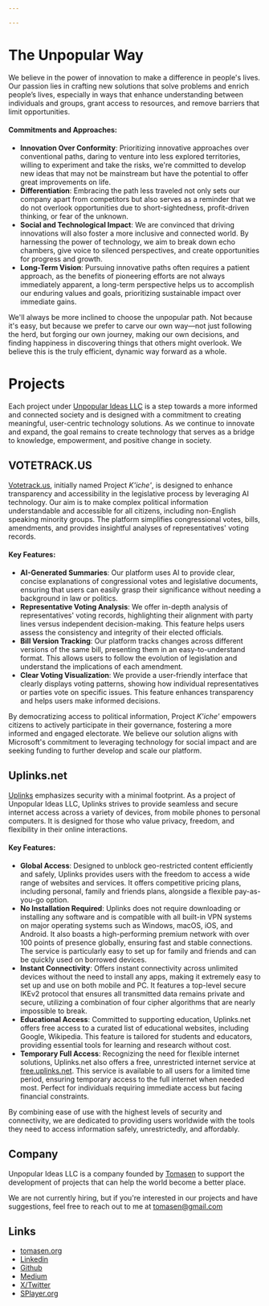 ```yaml
---

---
```


# The Unpopular Way

We believe in the power of innovation to make a difference in people's lives. Our passion lies in crafting new solutions that solve problems and enrich people’s lives, especially in ways that enhance understanding between individuals and groups, grant access to resources, and remove barriers that limit opportunities.

#### Commitments and Approaches:

- **Innovation Over Conformity**: Prioritizing innovative approaches over conventional paths, daring to venture into less explored territories, willing to experiment and take the risks, we're committed to develop new ideas that may not be mainstream but have the potential to offer great improvements on life.
- **Differentiation**: Embracing the path less traveled not only sets our company apart from competitors but also serves as a reminder that we do not overlook opportunities due to short-sightedness, profit-driven thinking, or fear of the unknown.
- **Social and Technological Impact**: We are convinced that driving innovations will also foster a more inclusive and connected world. By harnessing the power of technology, we aim to break down echo chambers, give voice to silenced perspectives, and create opportunities for progress and growth.
- **Long-Term Vision**: Pursuing innovative paths often requires a patient approach, as the benefits of pioneering efforts are not always immediately apparent, a long-term perspective helps us to accomplish our enduring values and goals, prioritizing sustainable impact over immediate gains.

We'll always be more inclined to choose the unpopular path. Not because it's easy, but because we prefer to carve our own way—not just following the herd, but forging our own journey, making our own decisions, and finding happiness in discovering things that others might overlook. We believe this is the truly efficient, dynamic way forward as a whole.

# Projects

Each project under [Unpopular Ideas LLC](https://upop.io) is a step towards a more informed and connected society and is designed with a commitment to creating meaningful, user-centric technology solutions. As we continue to innovate and expand, the goal remains to create technology that serves as a bridge to knowledge, empowerment, and positive change in society.

## VOTETRACK.US
 
[Votetrack.us](https://votetrack.us), initially named Project *K'iche'*, is designed to enhance transparency and accessibility in the legislative process by leveraging AI technology. Our aim is to make complex political information understandable and accessible for all citizens, including non-English speaking minority groups. The platform simplifies congressional votes, bills, amendments, and provides insightful analyses of representatives' voting records.

#### Key Features:

- **AI-Generated Summaries**: Our platform uses AI to provide clear, concise explanations of congressional votes and legislative documents, ensuring that users can easily grasp their significance without needing a background in law or politics.
- **Representative Voting Analysis**: We offer in-depth analysis of representatives' voting records, highlighting their alignment with party lines versus independent decision-making. This feature helps users assess the consistency and integrity of their elected officials.
- **Bill Version Tracking**: Our platform tracks changes across different versions of the same bill, presenting them in an easy-to-understand format. This allows users to follow the evolution of legislation and understand the implications of each amendment.
- **Clear Voting Visualization**: We provide a user-friendly interface that clearly displays voting patterns, showing how individual representatives or parties vote on specific issues. This feature enhances transparency and helps users make informed decisions.

By democratizing access to political information, Project *K'iche'* empowers citizens to actively participate in their governance, fostering a more informed and engaged electorate. We believe our solution aligns with Microsoft's commitment to leveraging technology for social impact and are seeking funding to further develop and scale our platform.

## Uplinks.net

[Uplinks](https://uplinks.net) emphasizes security with a minimal footprint. As a project of Unpopular Ideas LLC, Uplinks strives to provide seamless and secure internet access across a variety of devices, from mobile phones to personal computers. It is designed for those who value privacy, freedom, and flexibility in their online interactions.

#### Key Features:

- **Global Access**: Designed to unblock geo-restricted content efficiently and safely, Uplinks provides users with the freedom to access a wide range of websites and services. It offers competitive pricing plans, including personal, family and friends plans, alongside a flexible pay-as-you-go option.
- **No Installation Required**: Uplinks does not require downloading or installing any software and is compatible with all built-in VPN systems on major operating systems such as Windows, macOS, iOS, and Android. It also boasts a high-performing premium network with over 100 points of presence globally, ensuring fast and stable connections. The service is particularly easy to set up for family and friends and can be quickly used on borrowed devices.
- **Instant Connectivity**: Offers instant connectivity across unlimited devices without the need to install any apps, making it extremely easy to set up and use on both mobile and PC. It features a top-level secure IKEv2 protocol that ensures all transmitted data remains private and secure, utilizing a combination of four cipher algorithms that are nearly impossible to break.
- **Educational Access**: Committed to supporting education, Uplinks.net offers free access to a curated list of educational websites, including Google, Wikipedia. This feature is tailored for students and educators, providing essential tools for learning and research without cost.
- **Temporary Full Access**: Recognizing the need for flexible internet solutions, Uplinks.net also offers a free, unrestricted internet service at [free.uplinks.net](https://free.uplinks.net). This service is available to all users for a limited time period, ensuring temporary access to the full internet when needed most. Perfect for individuals requiring immediate access but facing financial constraints.

By combining ease of use with the highest levels of security and connectivity, we are dedicated to providing users worldwide with the tools they need to access information safely, unrestrictedly, and affordably.

## Company

Unpopular Ideas LLC is a company founded by [Tomasen](https://github.com/tomasen) to support the development of projects that can help the world become a better place.

We are not currently hiring, but if you're interested in our projects and have suggestions, feel free to reach out to me at tomasen@gmail.com

## Links

- [tomasen.org](https://tomasen.org)
- [Linkedin](https://www.linkedin.com/in/tomasen1/)
- [Github](https://github.com/tomasen)
- [Medium](https://story.tomasen.org)
- [X/Twitter](https://twitter.com/TOMAS3N)
- [SPlayer.org](https://splayer.org)
